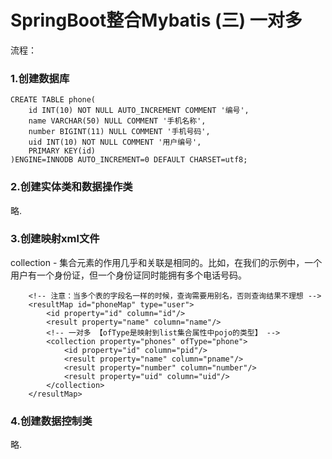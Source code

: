 # SpringBoot整合Mybatis (三) 一对多

流程：

### 1.创建数据库
```
CREATE TABLE phone(
	id INT(10) NOT NULL AUTO_INCREMENT COMMENT '编号',
	name VARCHAR(50) NULL COMMENT '手机名称',
	number BIGINT(11) NULL COMMENT '手机号码',
	uid INT(10) NOT NULL COMMENT '用户编号',
	PRIMARY KEY(id)
)ENGINE=INNODB AUTO_INCREMENT=0 DEFAULT CHARSET=utf8;
```

### 2.创建实体类和数据操作类
  略.
  
### 3.创建映射xml文件  
  collection - 集合元素的作用几乎和关联是相同的。比如，在我们的示例中，一个用户有一个身份证，但一个身份证同时能拥有多个电话号码。
```
    <!-- 注意：当多个表的字段名一样的时候，查询需要用别名，否则查询结果不理想 -->
    <resultMap id="phoneMap" type="user">
        <id property="id" column="id"/>
        <result property="name" column="name"/>
        <!-- 一对多 【ofType是映射到list集合属性中pojo的类型】 -->
        <collection property="phones" ofType="phone">
            <id property="id" column="pid"/>
            <result property="name" column="pname"/>
            <result property="number" column="number"/>
            <result property="uid" column="uid"/>
        </collection>
    </resultMap>
```

### 4.创建数据控制类
  略.
